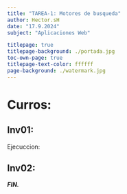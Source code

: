 ```yaml
---
title: "TAREA-1: Motores de busqueda"
author: Hector.sH
date: "17.9.2024"
subject: "Aplicaciones Web"

titlepage: true
titlepage-background: ./portada.jpg
toc-own-page: true
titlepage-text-color: ffffff
page-background: ./watermark.jpg
---
```



# Curros:

## Inv01:


Ejecuccion:



## Inv02:





**_FIN._**